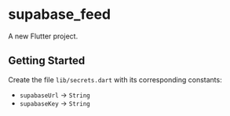 # supabase_feed

A new Flutter project.

## Getting Started

Create the file `lib/secrets.dart` with its corresponding constants:
- `supabaseUrl` -> `String`
- `supabaseKey` -> `String`